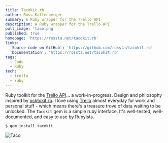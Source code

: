 ```yaml
---
title: Tacokit.rb
author: Ross Kaffenberger
summary: A Ruby wrapper for the Trello API
description: A Ruby wrapper for the Trello API
pull_image: 'taco.png'
published: true
homepage: 'https://rossta.net/tacokit.rb'
links:
  'Source code on GitHub': 'https://github.com/rossta/tacokit.rb'
  'Documentation': 'https://rossta.net/tacokit.rb'
tags:
  - Code
  - Ruby
tech:
  - trello
  - ruby
---
```


Ruby toolkit for the [Trello API](https://developer.trello.com)... a work-in-progress. Design and philosophy inspired by [ocktokit.rb](https://gitbhub.com/octokit/octokit.rb). I love using [Trello](https://trello.com) almost everyday for work and personal stuff - which means there's a treasure trove of data waiting to be unlocked. The `Tacokit` gem is a simple ruby interface. It's well-tested, well-documented, and easy to use by Rubyists.

`$ gem install tacokit`

![Taco](taco.png)
